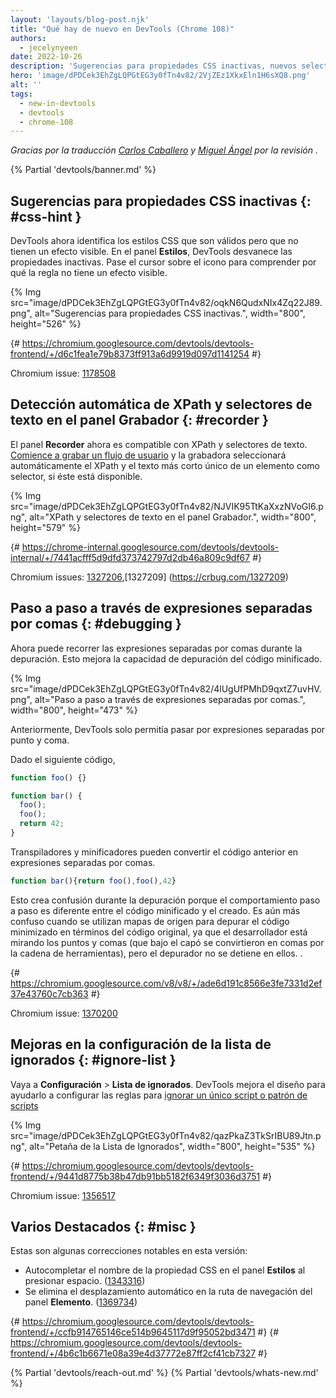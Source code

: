 ```yaml
---
layout: 'layouts/blog-post.njk'
title: "Qué hay de nuevo en DevTools (Chrome 108)"
authors:
  - jecelynyeen
date: 2022-10-26
description: 'Sugerencias para propiedades CSS inactivas, nuevos selectores de texto, XPath en la grabadora y más.'
hero: 'image/dPDCek3EhZgLQPGtEG3y0fTn4v82/2VjZEz1XkxEln1H6sXQ8.png'
alt: ''
tags:
  - new-in-devtools
  - devtools
  - chrome-108
---
```


*Gracias  por la traducción [Carlos Caballero](https://carloscaballero.io) y [Miguel Ángel](https://midu.dev) por la revisión .*

{% Partial 'devtools/banner.md' %}

<!-- Translation instructions:
  1. Remove the "draft: true" tag above when submitting PR
  2. Provide translations under each of the English commented original content
  3. Translate the "description" tag above
  4. Translate all the <img> alt text
  5. Update the sites/es/_partials/devtools/whats-new.md file -->


<!-- ## Hints for inactive CSS properties {: #css-hint } -->
## Sugerencias para propiedades CSS inactivas {: #css-hint }


<!-- DevTools now identifies CSS styles that are valid but have no visible effect. In the **Styles** pane, DevTools fades out the inactive properties. Hover over the icon next to it to understand why the rule has no visible effect.  -->

DevTools ahora identifica los estilos CSS que son válidos pero que no tienen un efecto visible. En el panel **Estilos**, DevTools desvanece las propiedades inactivas. Pase el cursor sobre el icono para comprender por qué la regla no tiene un efecto visible.

{% Img src="image/dPDCek3EhZgLQPGtEG3y0fTn4v82/oqkN6QudxNIx4Zq22J89.png", alt="Sugerencias para propiedades CSS inactivas.", width="800", height="526" %}

{# https://chromium.googlesource.com/devtools/devtools-frontend/+/d6c1fea1e79b8373ff913a6d9919d097d1141254 #}

Chromium issue: [1178508](https://crbug.com/1178508)


<!-- ## Auto-detect XPath and text selectors in the Recorder panel {: #recorder } -->
 ## Detección automática de XPath y selectores de texto en el panel Grabador {: #recorder }

<!-- The **Recorder** panel now supports XPath and text selectors. [Start recording a user flow](/docs/devtools/recorder/#record) and the recorder automatically picks the XPath and shortest unique text of an element as selector if available. -->

El panel **Recorder** ahora es compatible con XPath y selectores de texto. [Comience a grabar un flujo de usuario](/docs/devtools/recorder/#record) y la grabadora seleccionará automáticamente el XPath y el texto más corto único de un elemento como selector, si éste está disponible.

{% Img src="image/dPDCek3EhZgLQPGtEG3y0fTn4v82/NJVIK95TtKaXxzNVoGI6.png", alt="XPath y selectores de texto en el panel Grabador.", width="800", height="579" %}

{# https://chrome-internal.googlesource.com/devtools/devtools-internal/+/7441acfff5d9dfd373742797d2db46a809c9df67 #}

Chromium issues: [1327206](https://crbug.com/1327206),[1327209] (https://crbug.com/1327209)


<!-- ## Step through comma-separated expressions {: #debugging } -->
## Paso a paso a través de expresiones separadas por comas {: #debugging }

<!-- You can now step through comma-separated expressions during debugging. This improves the debuggability of minified code. -->

Ahora puede recorrer las expresiones separadas por comas durante la depuración. Esto mejora la capacidad de depuración del código minificado.

{% Img src="image/dPDCek3EhZgLQPGtEG3y0fTn4v82/4lUgUfPMhD9qxtZ7uvHV.png", alt="Paso a paso a través de expresiones separadas por comas.", width="800", height="473" %}

<!-- Previously, DevTools only supported stepping through semicolon-separated expressions. -->
Anteriormente, DevTools solo permitía pasar por expresiones separadas por punto y coma.

<!-- Given the code below, -->
Dado el siguiente código,

```js
function foo() {}

function bar() {
  foo();
  foo();
  return 42;
}
```

<!-- Transpilers and minifiers may turn them into comma-separated expressions. -->
Transpiladores y minificadores pueden convertir el código anterior en expresiones separadas por comas.

```js
function bar(){return foo(),foo(),42}
```

<!-- This creates confusion during debugging because the stepping behavior is different between minified and authored code. It is even more confusing when using sourcemaps to debug the minified code in terms of the original code, as the developer is then looking at semicolons (which were under the hood turned into commas by the toolchain) but the debugger doesn't stop on them. -->
Esto crea confusión durante la depuración porque el comportamiento paso a paso es diferente entre el código minificado y el creado. Es aún más confuso cuando se utilizan mapas de origen para depurar el código minimizado en términos del código original, ya que el desarrollador está mirando los puntos y comas (que bajo el capó se convirtieron en comas por la cadena de herramientas), pero el depurador no se detiene en ellos. .

{# https://chromium.googlesource.com/v8/v8/+/ade6d191c8566e3fe7331d2ef37e43760c7cb363 #}

Chromium issue: [1370200](https://crbug.com/1370200)


<!-- ## Improved Ignore list setting {: #ignore-list } -->
## Mejoras en la configuración de la lista de ignorados {: #ignore-list }

<!-- Go to **Settings** > **Ignore List**. DevTools improves the design to help you configure the rules to [ignore a single script or pattern of scripts](/docs/devtools/javascript/reference/#settings-ignore-list). -->

Vaya a **Configuración** > **Lista de ignorados**. DevTools mejora el diseño para ayudarlo a configurar las reglas para [ignorar un único script o patrón de scripts](/docs/devtools/javascript/reference/#settings-ignore-list)

{% Img src="image/dPDCek3EhZgLQPGtEG3y0fTn4v82/qazPkaZ3TkSrIBU89Jtn.png", alt="Petaña de la Lista de Ignorados", width="800", height="535" %}

{# https://chromium.googlesource.com/devtools/devtools-frontend/+/9441d8775b38b47db91bb5182f6349f3036d3751 #}

Chromium issue: [1356517](https://crbug.com/1356517)


<!-- ## Miscellaneous highlights {: #misc } -->
## Varios Destacados {: #misc }

<!-- These are some noteworthy fixes in this release: -->
Estas son algunas correcciones notables en esta versión:

<!-- - Autocomplete CSS property name in the **Styles** pane on pressing space. ([1343316](https://crbug.com/1343316)) -->
<!-- - Remove auto scroll in the **Element** panel’s breadcrumb. ([1369734](https://crbug.com/1369734)) -->

- Autocompletar el nombre de la propiedad CSS en el panel **Estilos** al presionar espacio. ([1343316](https://crbug.com/1343316))
- Se elimina el desplazamiento automático en la ruta de navegación del panel **Elemento**. ([1369734](https://crbug.com/1369734))

{# https://chromium.googlesource.com/devtools/devtools-frontend/+/ccfb914765146ce514b9645117d9f95052bd3471 #}
{# https://chromium.googlesource.com/devtools/devtools-frontend/+/4b6c1b6671e08a39e4d37772e87ff2cf41cb7327 #}


{% Partial 'devtools/reach-out.md' %}
{% Partial 'devtools/whats-new.md' %}

